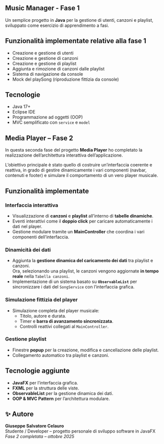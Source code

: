 ## Music Manager - Fase 1

Un semplice progetto in **Java** per la gestione di utenti, canzoni e playlist, sviluppato come esercizio di apprendimento a fasi.  

## Funzionalità implementate relative alla fase 1
- Creazione e gestione di utenti
- Creazione e gestione di canzoni
- Creazione e gestione di playlist
- Aggiunta e rimozione di canzoni dalle playlist
- Sistema di navigazione da console
- Mock del playSong (riproduzione fittizia da console)

## Tecnologie
- Java 17+
- Eclipse IDE
- Programmazione ad oggetti (OOP)
- MVC semplificato con `service` e `model`

## Media Player – Fase 2

In questa seconda fase del progetto **Media Player** ho completato la realizzazione dell’architettura interattiva dell’applicazione.

L’obiettivo principale è stato quello di costruire un’interfaccia coerente e reattiva, in grado di gestire dinamicamente i vari componenti (navbar, contenuti e footer) e simulare il comportamento di un vero player musicale.

## Funzionalità implementate

### Interfaccia interattiva
- Visualizzazione di **canzoni** e **playlist** all’interno di **tabelle dinamiche**.
- Eventi interattivi come il **doppio click** per caricare automaticamente i dati nel player.
- Gestione modulare tramite un **MainController** che coordina i vari componenti dell’interfaccia.

### Dinamicità dei dati
- Aggiunta la **gestione dinamica del caricamento dei dati** tra playlist e canzoni.  
  Ora, selezionando una playlist, le canzoni vengono aggiornate **in tempo reale** nella `Tabella canzoni`.
- Implementazione di un sistema basato su **`ObservableList`** per sincronizzare i dati del `SongService` con l’interfaccia grafica.

### Simulazione fittizia del player
- Simulazione completa del player musicale:
  - Titolo, autore e durata.
  - Timer e **barra di avanzamento sincronizzata**.
  - Controlli reattivi collegati al `MainController`.

### Gestione playlist
- Finestre **popup** per la creazione, modifica e cancellazione delle playlist.
- Collegamento automatico tra playlist e canzoni.

## Tecnologie aggiunte

- **JavaFX** per l’interfaccia grafica.
- **FXML** per la struttura delle viste.
- **ObservableList** per la gestione dinamica dei dati.
- **OOP & MVC Pattern** per l’architettura modulare.

## ✨ Autore
**Giuseppe Salvatore Celauro**  
Studente / Developer – progetto personale di sviluppo software in JavaFX  
*Fase 2 completata – ottobre 2025*